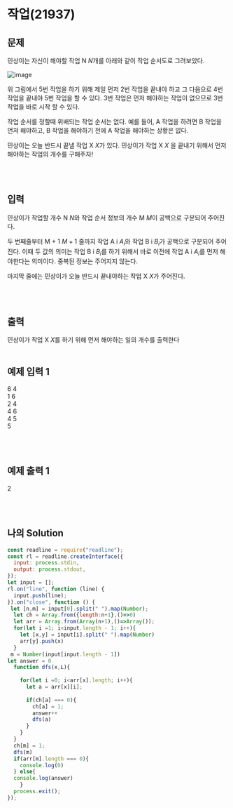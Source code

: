 # 작업(21937)

## 문제
민상이는 자신이 해야할 작업 
N
$N$개를 아래와 같이 작업 순서도로 그려보았다.

![image](https://user-images.githubusercontent.com/68778883/179952083-3dfe54c4-3bda-4bfa-a451-185d5bfcd904.png)

위 그림에서 5번 작업을 하기 위해 제일 먼저 2번 작업을 끝내야 하고 그 다음으로 4번 작업을 끝내야 5번 작업을 할 수 있다. 3번 작업은 먼저 해야하는 작업이 없으므로 3번 작업을 바로 시작 할 수 있다.

작업 순서를 정할때 위배되는 작업 순서는 없다. 예를 들어, A 작업을 하려면 B 작업을 먼저 해야하고, B 작업을 해야하기 전에 A 작업을 해야하는 상황은 없다.

민상이는 오늘 반드시 끝낼 작업 
X
$X$가 있다. 민상이가 작업 
X
$X$ 을 끝내기 위해서 먼저 해야하는 작업의 개수를 구해주자!

<br/>
<br/>

## 입력

민상이가 작업할 개수 
N
$N$와 작업 순서 정보의 개수 
M
$M$이 공백으로 구분되어 주어진다.

두 번째줄부터 
M
+
1
$M + 1$ 줄까지 작업 
A
i
$A_i$와 작업 
B
i
$B_i$가 공백으로 구분되어 주어진다. 이때 두 값의 의미는 작업 
B
i
$B_i$를 하기 위해서 바로 이전에 작업 
A
i
$A_i$를 먼저 해야한다는 의미이다. 중복된 정보는 주어지지 않는다.

마지막 줄에는 민상이가 오늘 반드시 끝내야하는 작업 
X
$X$가 주어진다.

<br/>
<br/>

## 출력

민상이가 작업 
X
$X$를 하기 위해 먼저 해야하는 일의 개수를 출력한다
<br/>
<br/>


## 예제 입력 1

6 4<br/>
1 6<br/>
2 4<br/>
4 6<br/>
4 5<br/>
5

<br/>
<br/>

## 예제 출력 1

2

<br/>
<br/>

## 나의 Solution

```javascript
const readline = require("readline");
const rl = readline.createInterface({
  input: process.stdin,
  output: process.stdout,
});
let input = [];
rl.on("line", function (line) {
  input.push(line);
}).on("close", function () {
 let [n,m] = input[0].split(" ").map(Number);
  let ch = Array.from({length:n+1},()=>0)
  let arr = Array.from(Array(n+1),()=>Array());
  for(let i =1; i<input.length - 1; i++){
    let [x,y] = input[i].split(" ").map(Number)
    arr[y].push(x)
  }
 m = Number(input[input.length - 1])
let answer = 0
  function dfs(x,L){
    
    for(let i =0; i<arr[x].length; i++){
      let a = arr[x][i];
    
      if(ch[a] === 0){
        ch[a] = 1;
        answer++
        dfs(a)
      }
    }
  }
  ch[m] = 1;
  dfs(m)
  if(arr[m].length === 0){
    console.log(0)  
  } else{
  console.log(answer)
    }
  process.exit();
});
```
